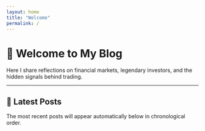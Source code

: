 ```yaml
---
layout: home
title: "Welcome"
permalink: /
---
```


# 🚀 Welcome to My Blog

Here I share reflections on financial markets, legendary investors, and the hidden signals behind trading.

---

## 📰 Latest Posts
The most recent posts will appear automatically below in chronological order.
